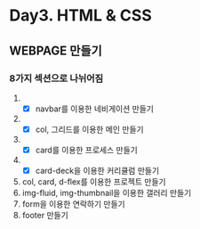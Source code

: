 ﻿# Day3. HTML & CSS

## WEBPAGE 만들기
### 8가지 섹션으로 나뉘어짐
1. - [x] navbar를 이용한 네비게이션 만들기
2. - [x] col, 그리드를 이용한 메인 만들기
3. - [x] card를 이용한 프로세스 만들기
4. - [x] card-deck을 이용한 커리큘럼 만들기
5. col, card, d-flex를 이용한 프로젝트 만들기
6. img-fluid, img-thumbnail을 이용한 갤러리 만들기
7. form을 이용한 연락하기 만들기
8. footer 만들기
